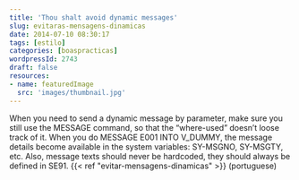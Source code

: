 ```yaml
---
title: 'Thou shalt avoid dynamic messages'
slug: evitaras-mensagens-dinamicas
date: 2014-07-10 08:30:17
tags: [estilo]
categories: [boaspracticas]
wordpressId: 2743
draft: false
resources:
- name: featuredImage
  src: 'images/thumbnail.jpg'
---
```

When you need to send a dynamic message by parameter, make sure you still use the MESSAGE command, so that the “where-used” doesn’t loose track of it. When you do MESSAGE E001 INTO V_DUMMY, the message details become available in the system variables: SY-MSGNO, SY-MSGTY, etc.
Also, message texts should never be hardcoded, they should always be defined in SE91.
{{< ref "evitar-mensagens-dinamicas" >}} (portuguese)
